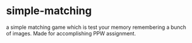 # simple-matching
a simple matching game which is test your memory remembering a bunch of images. Made for accomplishing PPW assignment.
